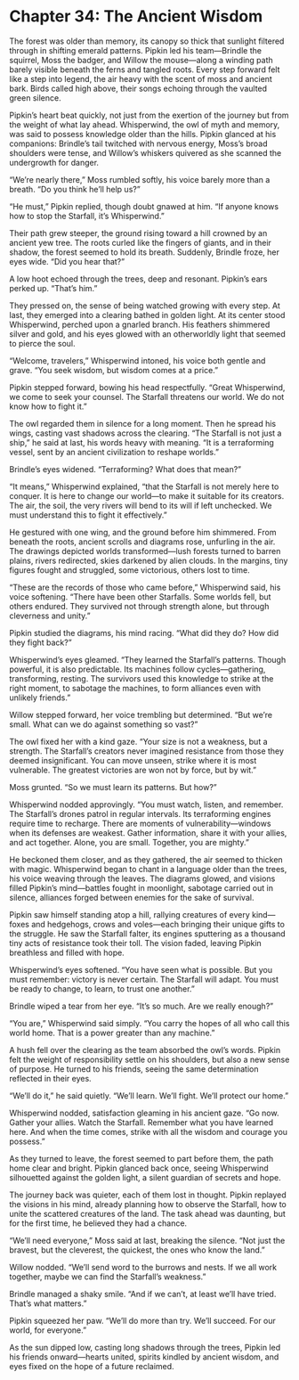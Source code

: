 # Chapter 34: The Ancient Wisdom

The forest was older than memory, its canopy so thick that sunlight filtered through in shifting emerald patterns. Pipkin led his team—Brindle the squirrel, Moss the badger, and Willow the mouse—along a winding path barely visible beneath the ferns and tangled roots. Every step forward felt like a step into legend, the air heavy with the scent of moss and ancient bark. Birds called high above, their songs echoing through the vaulted green silence.

Pipkin’s heart beat quickly, not just from the exertion of the journey but from the weight of what lay ahead. Whisperwind, the owl of myth and memory, was said to possess knowledge older than the hills. Pipkin glanced at his companions: Brindle’s tail twitched with nervous energy, Moss’s broad shoulders were tense, and Willow’s whiskers quivered as she scanned the undergrowth for danger.

“We’re nearly there,” Moss rumbled softly, his voice barely more than a breath. “Do you think he’ll help us?”

“He must,” Pipkin replied, though doubt gnawed at him. “If anyone knows how to stop the Starfall, it’s Whisperwind.”

Their path grew steeper, the ground rising toward a hill crowned by an ancient yew tree. The roots curled like the fingers of giants, and in their shadow, the forest seemed to hold its breath. Suddenly, Brindle froze, her eyes wide. “Did you hear that?”

A low hoot echoed through the trees, deep and resonant. Pipkin’s ears perked up. “That’s him.”

They pressed on, the sense of being watched growing with every step. At last, they emerged into a clearing bathed in golden light. At its center stood Whisperwind, perched upon a gnarled branch. His feathers shimmered silver and gold, and his eyes glowed with an otherworldly light that seemed to pierce the soul.

“Welcome, travelers,” Whisperwind intoned, his voice both gentle and grave. “You seek wisdom, but wisdom comes at a price.”

Pipkin stepped forward, bowing his head respectfully. “Great Whisperwind, we come to seek your counsel. The Starfall threatens our world. We do not know how to fight it.”

The owl regarded them in silence for a long moment. Then he spread his wings, casting vast shadows across the clearing. “The Starfall is not just a ship,” he said at last, his words heavy with meaning. “It is a terraforming vessel, sent by an ancient civilization to reshape worlds.”

Brindle’s eyes widened. “Terraforming? What does that mean?”

“It means,” Whisperwind explained, “that the Starfall is not merely here to conquer. It is here to change our world—to make it suitable for its creators. The air, the soil, the very rivers will bend to its will if left unchecked. We must understand this to fight it effectively.”

He gestured with one wing, and the ground before him shimmered. From beneath the roots, ancient scrolls and diagrams rose, unfurling in the air. The drawings depicted worlds transformed—lush forests turned to barren plains, rivers redirected, skies darkened by alien clouds. In the margins, tiny figures fought and struggled, some victorious, others lost to time.

“These are the records of those who came before,” Whisperwind said, his voice softening. “There have been other Starfalls. Some worlds fell, but others endured. They survived not through strength alone, but through cleverness and unity.”

Pipkin studied the diagrams, his mind racing. “What did they do? How did they fight back?”

Whisperwind’s eyes gleamed. “They learned the Starfall’s patterns. Though powerful, it is also predictable. Its machines follow cycles—gathering, transforming, resting. The survivors used this knowledge to strike at the right moment, to sabotage the machines, to form alliances even with unlikely friends.”

Willow stepped forward, her voice trembling but determined. “But we’re small. What can we do against something so vast?”

The owl fixed her with a kind gaze. “Your size is not a weakness, but a strength. The Starfall’s creators never imagined resistance from those they deemed insignificant. You can move unseen, strike where it is most vulnerable. The greatest victories are won not by force, but by wit.”

Moss grunted. “So we must learn its patterns. But how?”

Whisperwind nodded approvingly. “You must watch, listen, and remember. The Starfall’s drones patrol in regular intervals. Its terraforming engines require time to recharge. There are moments of vulnerability—windows when its defenses are weakest. Gather information, share it with your allies, and act together. Alone, you are small. Together, you are mighty.”

He beckoned them closer, and as they gathered, the air seemed to thicken with magic. Whisperwind began to chant in a language older than the trees, his voice weaving through the leaves. The diagrams glowed, and visions filled Pipkin’s mind—battles fought in moonlight, sabotage carried out in silence, alliances forged between enemies for the sake of survival.

Pipkin saw himself standing atop a hill, rallying creatures of every kind—foxes and hedgehogs, crows and voles—each bringing their unique gifts to the struggle. He saw the Starfall falter, its engines sputtering as a thousand tiny acts of resistance took their toll. The vision faded, leaving Pipkin breathless and filled with hope.

Whisperwind’s eyes softened. “You have seen what is possible. But you must remember: victory is never certain. The Starfall will adapt. You must be ready to change, to learn, to trust one another.”

Brindle wiped a tear from her eye. “It’s so much. Are we really enough?”

“You are,” Whisperwind said simply. “You carry the hopes of all who call this world home. That is a power greater than any machine.”

A hush fell over the clearing as the team absorbed the owl’s words. Pipkin felt the weight of responsibility settle on his shoulders, but also a new sense of purpose. He turned to his friends, seeing the same determination reflected in their eyes.

“We’ll do it,” he said quietly. “We’ll learn. We’ll fight. We’ll protect our home.”

Whisperwind nodded, satisfaction gleaming in his ancient gaze. “Go now. Gather your allies. Watch the Starfall. Remember what you have learned here. And when the time comes, strike with all the wisdom and courage you possess.”

As they turned to leave, the forest seemed to part before them, the path home clear and bright. Pipkin glanced back once, seeing Whisperwind silhouetted against the golden light, a silent guardian of secrets and hope.

The journey back was quieter, each of them lost in thought. Pipkin replayed the visions in his mind, already planning how to observe the Starfall, how to unite the scattered creatures of the land. The task ahead was daunting, but for the first time, he believed they had a chance.

“We’ll need everyone,” Moss said at last, breaking the silence. “Not just the bravest, but the cleverest, the quickest, the ones who know the land.”

Willow nodded. “We’ll send word to the burrows and nests. If we all work together, maybe we can find the Starfall’s weakness.”

Brindle managed a shaky smile. “And if we can’t, at least we’ll have tried. That’s what matters.”

Pipkin squeezed her paw. “We’ll do more than try. We’ll succeed. For our world, for everyone.”

As the sun dipped low, casting long shadows through the trees, Pipkin led his friends onward—hearts united, spirits kindled by ancient wisdom, and eyes fixed on the hope of a future reclaimed.
